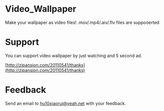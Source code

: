 

# Video\_Wallpaper

Make your wallpaper as video files! .mov/.mp4/.aiv/.flv files are suppooerted

# Support

You can support video wallpaper by just watching and 5 second ad.

[http://zipansion.com/20110541/thanks](http://zipansion.com/20110541/thanks)

# Feedback

Send an email to [hu10xiaorui@yeah.net](http://zipansion.com/2Y3pa) with your feedback.

